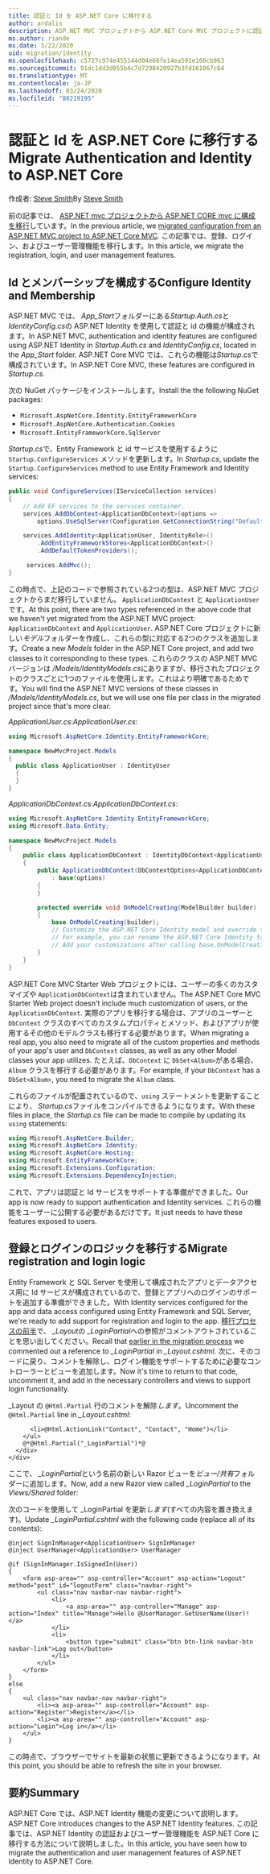 ```yaml
---
title: 認証と Id を ASP.NET Core に移行する
author: ardalis
description: ASP.NET MVC プロジェクトから ASP.NET Core MVC プロジェクトに認証と id を移行する方法について説明します。
ms.author: riande
ms.date: 3/22/2020
uid: migration/identity
ms.openlocfilehash: c5727c974e455144d04e66fe14ea591e160cb963
ms.sourcegitcommit: 91dc1dd3d055b4c7d7298420927b3fd161067c64
ms.translationtype: MT
ms.contentlocale: ja-JP
ms.lasthandoff: 03/24/2020
ms.locfileid: "80219195"
---
```

# <a name="migrate-authentication-and-identity-to-aspnet-core"></a><span data-ttu-id="5e297-103">認証と Id を ASP.NET Core に移行する</span><span class="sxs-lookup"><span data-stu-id="5e297-103">Migrate Authentication and Identity to ASP.NET Core</span></span>

<span data-ttu-id="5e297-104">作成者: [Steve Smith](https://ardalis.com/)</span><span class="sxs-lookup"><span data-stu-id="5e297-104">By [Steve Smith](https://ardalis.com/)</span></span>

<span data-ttu-id="5e297-105">前の記事では、 [ASP.NET mvc プロジェクトから ASP.NET CORE mvc に構成を移行](xref:migration/configuration)しています。</span><span class="sxs-lookup"><span data-stu-id="5e297-105">In the previous article, we [migrated configuration from an ASP.NET MVC project to ASP.NET Core MVC](xref:migration/configuration).</span></span> <span data-ttu-id="5e297-106">この記事では、登録、ログイン、およびユーザー管理機能を移行します。</span><span class="sxs-lookup"><span data-stu-id="5e297-106">In this article, we migrate the registration, login, and user management features.</span></span>

## <a name="configure-identity-and-membership"></a><span data-ttu-id="5e297-107">Id とメンバーシップを構成する</span><span class="sxs-lookup"><span data-stu-id="5e297-107">Configure Identity and Membership</span></span>

<span data-ttu-id="5e297-108">ASP.NET MVC では、 *App_Start*フォルダーにある*Startup.Auth.cs*と*IdentityConfig.cs*の ASP.NET Identity を使用して認証と id の機能が構成されます。</span><span class="sxs-lookup"><span data-stu-id="5e297-108">In ASP.NET MVC, authentication and identity features are configured using ASP.NET Identity in *Startup.Auth.cs* and *IdentityConfig.cs*, located in the *App_Start* folder.</span></span> <span data-ttu-id="5e297-109">ASP.NET Core MVC では、これらの機能は*Startup.cs*で構成されています。</span><span class="sxs-lookup"><span data-stu-id="5e297-109">In ASP.NET Core MVC, these features are configured in *Startup.cs*.</span></span>

<span data-ttu-id="5e297-110">次の NuGet パッケージをインストールします。</span><span class="sxs-lookup"><span data-stu-id="5e297-110">Install the the following NuGet packages:</span></span>

* `Microsoft.AspNetCore.Identity.EntityFrameworkCore`
* `Microsoft.AspNetCore.Authentication.Cookies`
* `Microsoft.EntityFrameworkCore.SqlServer`

<span data-ttu-id="5e297-111">*Startup.cs*で、Entity Framework と id サービスを使用するように `Startup.ConfigureServices` メソッドを更新します。</span><span class="sxs-lookup"><span data-stu-id="5e297-111">In *Startup.cs*, update the `Startup.ConfigureServices` method to use Entity Framework and Identity services:</span></span>

```csharp
public void ConfigureServices(IServiceCollection services)
{
    // Add EF services to the services container.
    services.AddDbContext<ApplicationDbContext>(options =>
        options.UseSqlServer(Configuration.GetConnectionString("DefaultConnection")));

    services.AddIdentity<ApplicationUser, IdentityRole>()
        .AddEntityFrameworkStores<ApplicationDbContext>()
        .AddDefaultTokenProviders();

     services.AddMvc();
}
```

<span data-ttu-id="5e297-112">この時点で、上記のコードで参照されている2つの型は、ASP.NET MVC プロジェクトからまだ移行していません。 `ApplicationDbContext` と `ApplicationUser`です。</span><span class="sxs-lookup"><span data-stu-id="5e297-112">At this point, there are two types referenced in the above code that we haven't yet migrated from the ASP.NET MVC project: `ApplicationDbContext` and `ApplicationUser`.</span></span> <span data-ttu-id="5e297-113">ASP.NET Core プロジェクトに新しい*モデル*フォルダーを作成し、これらの型に対応する2つのクラスを追加します。</span><span class="sxs-lookup"><span data-stu-id="5e297-113">Create a new *Models* folder in the ASP.NET Core project, and add two classes to it corresponding to these types.</span></span> <span data-ttu-id="5e297-114">これらのクラスの ASP.NET MVC バージョンは */Models/IdentityModels.cs*にありますが、移行されたプロジェクトのクラスごとに1つのファイルを使用します。これはより明確であるためです。</span><span class="sxs-lookup"><span data-stu-id="5e297-114">You will find the ASP.NET MVC versions of these classes in */Models/IdentityModels.cs*, but we will use one file per class in the migrated project since that's more clear.</span></span>

<span data-ttu-id="5e297-115">*ApplicationUser.cs*:</span><span class="sxs-lookup"><span data-stu-id="5e297-115">*ApplicationUser.cs*:</span></span>

```csharp
using Microsoft.AspNetCore.Identity.EntityFrameworkCore;

namespace NewMvcProject.Models
{
  public class ApplicationUser : IdentityUser
  {
  }
}
```

<span data-ttu-id="5e297-116">*ApplicationDbContext.cs*:</span><span class="sxs-lookup"><span data-stu-id="5e297-116">*ApplicationDbContext.cs*:</span></span>

```csharp
using Microsoft.AspNetCore.Identity.EntityFrameworkCore;
using Microsoft.Data.Entity;

namespace NewMvcProject.Models
{
    public class ApplicationDbContext : IdentityDbContext<ApplicationUser>
    {
        public ApplicationDbContext(DbContextOptions<ApplicationDbContext> options)
            : base(options)
        {
        }

        protected override void OnModelCreating(ModelBuilder builder)
        {
            base.OnModelCreating(builder);
            // Customize the ASP.NET Core Identity model and override the defaults if needed.
            // For example, you can rename the ASP.NET Core Identity table names and more.
            // Add your customizations after calling base.OnModelCreating(builder);
        }
    }
}
```

<span data-ttu-id="5e297-117">ASP.NET Core MVC Starter Web プロジェクトには、ユーザーの多くのカスタマイズや `ApplicationDbContext`は含まれていません。</span><span class="sxs-lookup"><span data-stu-id="5e297-117">The ASP.NET Core MVC Starter Web project doesn't include much customization of users, or the `ApplicationDbContext`.</span></span> <span data-ttu-id="5e297-118">実際のアプリを移行する場合は、アプリのユーザーと `DbContext` クラスのすべてのカスタムプロパティとメソッド、およびアプリが使用するその他のモデルクラスも移行する必要があります。</span><span class="sxs-lookup"><span data-stu-id="5e297-118">When migrating a real app, you also need to migrate all of the custom properties and methods of your app's user and `DbContext` classes, as well as any other Model classes your app utilizes.</span></span> <span data-ttu-id="5e297-119">たとえば、`DbContext` に `DbSet<Album>`がある場合、`Album` クラスを移行する必要があります。</span><span class="sxs-lookup"><span data-stu-id="5e297-119">For example, if your `DbContext` has a `DbSet<Album>`, you need to migrate the `Album` class.</span></span>

<span data-ttu-id="5e297-120">これらのファイルが配置されているので、`using` ステートメントを更新することにより、 *Startup.cs*ファイルをコンパイルできるようになります。</span><span class="sxs-lookup"><span data-stu-id="5e297-120">With these files in place, the *Startup.cs* file can be made to compile by updating its `using` statements:</span></span>

```csharp
using Microsoft.AspNetCore.Builder;
using Microsoft.AspNetCore.Identity;
using Microsoft.AspNetCore.Hosting;
using Microsoft.EntityFrameworkCore;
using Microsoft.Extensions.Configuration;
using Microsoft.Extensions.DependencyInjection;
```

<span data-ttu-id="5e297-121">これで、アプリは認証と Id サービスをサポートする準備ができました。</span><span class="sxs-lookup"><span data-stu-id="5e297-121">Our app is now ready to support authentication and Identity services.</span></span> <span data-ttu-id="5e297-122">これらの機能をユーザーに公開する必要があるだけです。</span><span class="sxs-lookup"><span data-stu-id="5e297-122">It just needs to have these features exposed to users.</span></span>

## <a name="migrate-registration-and-login-logic"></a><span data-ttu-id="5e297-123">登録とログインのロジックを移行する</span><span class="sxs-lookup"><span data-stu-id="5e297-123">Migrate registration and login logic</span></span>

<span data-ttu-id="5e297-124">Entity Framework と SQL Server を使用して構成されたアプリとデータアクセス用に Id サービスが構成されているので、登録とアプリへのログインのサポートを追加する準備ができました。</span><span class="sxs-lookup"><span data-stu-id="5e297-124">With Identity services configured for the app and data access configured using Entity Framework and SQL Server, we're ready to add support for registration and login to the app.</span></span> <span data-ttu-id="5e297-125">[移行プロセスの前半](xref:migration/mvc#migrate-the-layout-file)で、 *_Layout*の *_LoginPartial*への参照がコメントアウトされていることを思い出してください。</span><span class="sxs-lookup"><span data-stu-id="5e297-125">Recall that [earlier in the migration process](xref:migration/mvc#migrate-the-layout-file) we commented out a reference to *_LoginPartial* in *_Layout.cshtml*.</span></span> <span data-ttu-id="5e297-126">次に、そのコードに戻り、コメントを解除し、ログイン機能をサポートするために必要なコントローラーとビューを追加します。</span><span class="sxs-lookup"><span data-stu-id="5e297-126">Now it's time to return to that code, uncomment it, and add in the necessary controllers and views to support login functionality.</span></span>

<span data-ttu-id="5e297-127">_Layout の `@Html.Partial` 行のコメントを解除*します*。</span><span class="sxs-lookup"><span data-stu-id="5e297-127">Uncomment the `@Html.Partial` line in *_Layout.cshtml*:</span></span>

```cshtml
      <li>@Html.ActionLink("Contact", "Contact", "Home")</li>
    </ul>
    @*@Html.Partial("_LoginPartial")*@
  </div>
</div>
```

<span data-ttu-id="5e297-128">ここで、 *_LoginPartial*という名前の新しい Razor ビューを*ビュー/共有*フォルダーに追加します。</span><span class="sxs-lookup"><span data-stu-id="5e297-128">Now, add a new Razor view called *_LoginPartial* to the *Views/Shared* folder:</span></span>

<span data-ttu-id="5e297-129">次のコードを使用して _LoginPartial を更新*します*(すべての内容を置き換えます)。</span><span class="sxs-lookup"><span data-stu-id="5e297-129">Update *_LoginPartial.cshtml* with the following code (replace all of its contents):</span></span>

```cshtml
@inject SignInManager<ApplicationUser> SignInManager
@inject UserManager<ApplicationUser> UserManager

@if (SignInManager.IsSignedIn(User))
{
    <form asp-area="" asp-controller="Account" asp-action="Logout" method="post" id="logoutForm" class="navbar-right">
        <ul class="nav navbar-nav navbar-right">
            <li>
                <a asp-area="" asp-controller="Manage" asp-action="Index" title="Manage">Hello @UserManager.GetUserName(User)!</a>
            </li>
            <li>
                <button type="submit" class="btn btn-link navbar-btn navbar-link">Log out</button>
            </li>
        </ul>
    </form>
}
else
{
    <ul class="nav navbar-nav navbar-right">
        <li><a asp-area="" asp-controller="Account" asp-action="Register">Register</a></li>
        <li><a asp-area="" asp-controller="Account" asp-action="Login">Log in</a></li>
    </ul>
}
```

<span data-ttu-id="5e297-130">この時点で、ブラウザーでサイトを最新の状態に更新できるようになります。</span><span class="sxs-lookup"><span data-stu-id="5e297-130">At this point, you should be able to refresh the site in your browser.</span></span>

## <a name="summary"></a><span data-ttu-id="5e297-131">要約</span><span class="sxs-lookup"><span data-stu-id="5e297-131">Summary</span></span>

<span data-ttu-id="5e297-132">ASP.NET Core では、ASP.NET Identity 機能の変更について説明します。</span><span class="sxs-lookup"><span data-stu-id="5e297-132">ASP.NET Core introduces changes to the ASP.NET Identity features.</span></span> <span data-ttu-id="5e297-133">この記事では、ASP.NET Identity の認証およびユーザー管理機能を ASP.NET Core に移行する方法について説明しました。</span><span class="sxs-lookup"><span data-stu-id="5e297-133">In this article, you have seen how to migrate the authentication and user management features of ASP.NET Identity to ASP.NET Core.</span></span>
